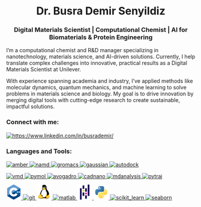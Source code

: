 <h1 align="center">Dr. Busra Demir Senyildiz</h1>
<h3 align="center">Digital Materials Scientist | Computational Chemist | AI for Biomaterials & Protein Engineering</h3>

<p align="left">I’m a computational chemist and R&D manager specializing in nanotechnology, materials science, and AI-driven solutions. Currently, I help translate complex challenges into innovative, practical results as a Digital Materials Scientist at Unilever. 

  

With experience spanning academia and industry, I’ve applied methods like molecular dynamics, quantum mechanics, and machine learning to solve problems in materials science and biology. My goal is to drive innovation by merging digital tools with cutting-edge research to create sustainable, impactful solutions.</p>

<h3 align="left">Connect with me:</h3>
<p align="left">
<a href="https://linkedin.com/in/busrademir/" target="blank"><img align="center" src="https://raw.githubusercontent.com/rahuldkjain/github-profile-readme-generator/master/src/images/icons/Social/linked-in-alt.svg" alt="https://www.linkedin.com/in/busrademir/" height="30" width="40" /></a>
</p>

<h3 align="left">Languages and Tools:</h3>
<p align="left"> <a href="https://ambermd.org/AmberMD.php" target="_blank" rel="noreferrer"> <img src="https://pbs.twimg.com/profile_images/1532855071129710600/uVzjGhb7_400x400.jpg" alt="amber" width="40" height="40"/> </a>
<a href="http://www.ks.uiuc.edu/Research/namd/" target="_blank" rel="noreferrer"> <img src="https://gitlab.com/uploads/-/system/project/avatar/16469744/namd_logo-01.png" alt="namd" width="40" height="40"/> </a>
<a href="https://www.gromacs.org/" target="_blank" rel="noreferrer"> <img src="https://pbs.twimg.com/profile_images/1084865599103213568/0fbebHwV_400x400.jpg" alt="gromacs" width="40" height="40"/> </a>
<a href="https://gaussian.com/" target="_blank" rel="noreferrer"> <img src="https://pbs.twimg.com/profile_images/984801900292784129/TuHbpUEd_400x400.jpg" alt="gaussian" width="40" height="40"/> </a>
<a href="https://vina.scripps.edu/" target="_blank" rel="noreferrer"> <img src="https://vina.scripps.edu/wp-content/uploads/sites/55/2020/12/vina_logo.png" alt="autodock" width="40" height="40"/> </a>
  
<a href="http://www.ks.uiuc.edu/Research/vmd/" target="_blank" rel="noreferrer"> <img src="https://simverse.com/images/vmd-logo.svg" alt="vmd" width="40" height="40"/> </a>
<a href="https://pymol.org/2/" target="_blank" rel="noreferrer"> <img src="https://upload.wikimedia.org/wikipedia/commons/thumb/8/87/PyMOL_logo.svg/2048px-PyMOL_logo.svg.png" alt="pymol" width="40" height="40"/> </a>
<a href="https://avogadro.cc/" target="_blank" rel="noreferrer"> <img src="https://avatars.githubusercontent.com/u/9284941?s=280&v=4" alt="avogadro" width="40" height="40"/> </a>
<a href="https://cadnano.org/" target="_blank" rel="noreferrer"> <img src="https://pbs.twimg.com/profile_images/1898977861/cadnano_logo_fb_twitter_400x400.png" alt="cadnano" width="40" height="40"/> </a>
<a href="https://www.mdanalysis.org/" target="_blank" rel="noreferrer"> <img src="https://www.mdanalysis.org/public/mdanalysis-logo_square.png" alt="mdanalysis" width="40" height="40"/> </a>
<a href="https://amber-md.github.io/pytraj/latest/index.html" target="_blank" rel="noreferrer"> <img src="https://amber-md.github.io/pytraj/latest/_images/index.png" alt="pytraj" width="40" height="40"/> </a>

<a href="https://www.w3schools.com/cpp/" target="_blank" rel="noreferrer"> <img src="https://raw.githubusercontent.com/devicons/devicon/master/icons/cplusplus/cplusplus-original.svg" alt="cplusplus" width="40" height="40"/> </a> <a href="https://git-scm.com/" target="_blank" rel="noreferrer"> <img src="https://www.vectorlogo.zone/logos/git-scm/git-scm-icon.svg" alt="git" width="40" height="40"/> </a> <a href="https://www.linux.org/" target="_blank" rel="noreferrer"> <img src="https://raw.githubusercontent.com/devicons/devicon/master/icons/linux/linux-original.svg" alt="linux" width="40" height="40"/> </a> <a href="https://www.mathworks.com/" target="_blank" rel="noreferrer"> <img src="https://upload.wikimedia.org/wikipedia/commons/2/21/Matlab_Logo.png" alt="matlab" width="40" height="40"/> </a> <a href="https://pandas.pydata.org/" target="_blank" rel="noreferrer"> <img src="https://raw.githubusercontent.com/devicons/devicon/2ae2a900d2f041da66e950e4d48052658d850630/icons/pandas/pandas-original.svg" alt="pandas" width="40" height="40"/> </a> <a href="https://www.python.org" target="_blank" rel="noreferrer"> <img src="https://raw.githubusercontent.com/devicons/devicon/master/icons/python/python-original.svg" alt="python" width="40" height="40"/> </a> <a href="https://scikit-learn.org/" target="_blank" rel="noreferrer"> <img src="https://upload.wikimedia.org/wikipedia/commons/0/05/Scikit_learn_logo_small.svg" alt="scikit_learn" width="40" height="40"/> </a> <a href="https://seaborn.pydata.org/" target="_blank" rel="noreferrer"> <img src="https://seaborn.pydata.org/_images/logo-mark-lightbg.svg" alt="seaborn" width="40" height="40"/> </a> </p>
